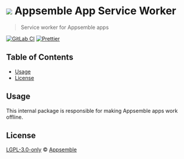 # ![](https://gitlab.com/appsemble/appsemble/-/raw/0.35.3-test.0/config/assets/logo.svg) Appsemble App Service Worker

> Service worker for Appsemble apps

[![GitLab CI](https://gitlab.com/appsemble/appsemble/badges/0.35.3-test.0/pipeline.svg)](https://gitlab.com/appsemble/appsemble/-/releases/0.35.3-test.0)
[![Prettier](https://img.shields.io/badge/code_style-prettier-ff69b4.svg)](https://prettier.io)

## Table of Contents

- [Usage](#usage)
- [License](#license)

## Usage

This internal package is responsible for making Appsemble apps work offline.

## License

[LGPL-3.0-only](https://gitlab.com/appsemble/appsemble/-/blob/0.35.3-test.0/LICENSE.md) ©
[Appsemble](https://appsemble.com)
